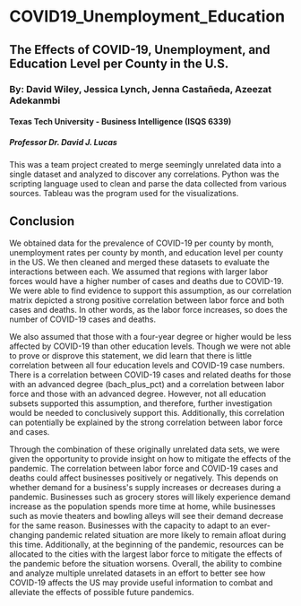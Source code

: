 # COVID19_Unemployment_Education
## The Effects of COVID-19, Unemployment, and Education Level per County in the U.S.
### By: David Wiley, Jessica Lynch, Jenna Castañeda, Azeezat Adekanmbi
#### Texas Tech University - Business Intelligence (ISQS 6339)
##### Professor Dr. David J. Lucas

This was a team project created to merge seemingly unrelated data into a single dataset and analyzed to discover any correlations. Python was the scripting language used to clean and parse the data collected from various sources. Tableau was the program used for the visualizations.

## Conclusion

We obtained data for the prevalence of COVID-19 per county by month, unemployment rates per county by month, and education level per county in the US. We then cleaned and merged these datasets to evaluate the interactions between each. We assumed that regions with larger labor forces would have a higher number of cases and deaths due to COVID-19. We were able to find evidence to support this assumption, as our correlation matrix depicted a strong positive correlation between labor force and both cases and deaths. In other words, as the labor force increases, so does the number of COVID-19 cases and deaths.

We also assumed that those with a four-year degree or higher would be less affected by COVID-19 than other education levels. Though we were not able to prove or disprove this statement, we did learn that there is little correlation between all four education levels and COVID-19 case numbers. There is a correlation between COVID-19 cases and related deaths for those with an advanced degree (bach_plus_pct) and a correlation between labor force and those with an advanced degree. However, not all education subsets supported this assumption, and therefore, further investigation would be needed to conclusively support this. Additionally, this correlation can potentially be explained by the strong correlation between labor force and cases.

Through the combination of these originally unrelated data sets, we were given the opportunity to provide insight on how to mitigate the effects of the pandemic. The correlation between labor force and COVID-19 cases and deaths could affect businesses positively or negatively. This depends on whether demand for a business's supply increases or decreases during a pandemic. Businesses such as grocery stores will likely experience demand increase as the population spends more time at home, while businesses such as movie theaters and bowling alleys will see their demand decrease for the same reason. Businesses with the capacity to adapt to an ever-changing pandemic related situation are more likely to remain afloat during this time. Additionally, at the beginning of the pandemic, resources can be allocated to the cities with the largest labor force to mitigate the effects of the pandemic before the situation worsens. Overall, the ability to combine and analyze multiple unrelated datasets in an effort to better see how COVID-19 affects the US may provide useful information to combat and alleviate the effects of possible future pandemics.
